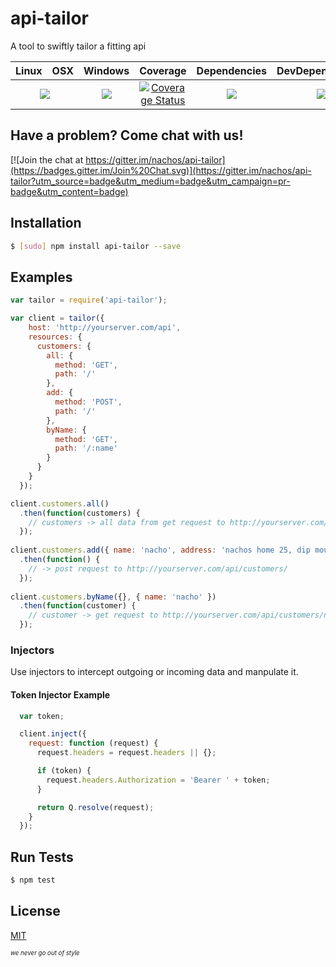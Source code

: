 # api-tailor

A tool to swiftly tailor a fitting api

<table>
  <thead>
    <tr>
      <th>Linux</th>
      <th>OSX</th>
      <th>Windows</th>
      <th>Coverage</th>
      <th>Dependencies</th>
      <th>DevDependencies</th>
    </tr>
  </thead>
  <tbody>
    <tr>
      <td colspan="2" align="center">
        <a href="https://travis-ci.org/nachos/api-tailor"><img src="https://img.shields.io/travis/nachos/api-tailor.svg?style=flat-square"></a>
      </td>
      <td align="center">
        <a href="https://ci.appveyor.com/project/nachos/api-tailor"><img src="https://img.shields.io/appveyor/ci/nachos/api-tailor.svg?style=flat-square"></a>
      </td>
      <td align="center">
<a href='https://coveralls.io/r/nachos/api-tailor'><img src='https://img.shields.io/coveralls/nachos/api-tailor.svg?style=flat-square' alt='Coverage Status' /></a>
      </td>
      <td align="center">
        <a href="https://david-dm.org/nachos/api-tailor"><img src="https://img.shields.io/david/nachos/api-tailor.svg?style=flat-square"></a>
      </td>
      <td align="center">
        <a href="https://david-dm.org/nachos/api-tailor#info=devDependencies"><img src="https://img.shields.io/david/dev/nachos/api-tailor.svg?style=flat-square"/></a>
      </td>
    </tr>
  </tbody>
</table>

## Have a problem? Come chat with us!
[![Join the chat at https://gitter.im/nachos/api-tailor](https://badges.gitter.im/Join%20Chat.svg)](https://gitter.im/nachos/api-tailor?utm_source=badge&utm_medium=badge&utm_campaign=pr-badge&utm_content=badge)

## Installation
``` bash
$ [sudo] npm install api-tailor --save
```

## Examples
``` js
var tailor = require('api-tailor');

var client = tailor({
    host: 'http://yourserver.com/api',
    resources: {
      customers: {
        all: {
          method: 'GET',
          path: '/'
        },
        add: {
          method: 'POST',
          path: '/'
        },
        byName: {
          method: 'GET',
          path: '/:name'
        }
      }
    }
  });

client.customers.all()
  .then(function(customers) {
    // customers -> all data from get request to http://yourserver.com/api/customers/all
  });
  
client.customers.add({ name: 'nacho', address: 'nachos home 25, dip mountain, taco-ville' })
  .then(function() {
    // -> post request to http://yourserver.com/api/customers/
  });
  
client.customers.byName({}, { name: 'nacho' })
  .then(function(customer) {
    // customer -> get request to http://yourserver.com/api/customers/nacho
  });
```

### Injectors
Use injectors to intercept outgoing or incoming data and manpulate it.

#### Token Injector Example
```js
  var token;

  client.inject({
    request: function (request) {
      request.headers = request.headers || {};

      if (token) {
        request.headers.Authorization = 'Bearer ' + token;
      }

      return Q.resolve(request);
    }
  });
```

## Run Tests
``` bash
$ npm test
```

## License

[MIT](LICENSE)

<sub><sup>*we never go out of style*</sup></sub>
